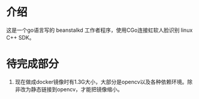 # 介绍
这是一个go语言写的 beanstalkd 工作者程序，使用CGo连接虹软人脸识别 linux C++ SDK。

# 待完成部分
1. 现在做成docker镜像时有1.3G大小，大部分是opencv以及各种依赖环境。除非改为静态链接到opencv，才能把镜像缩小。